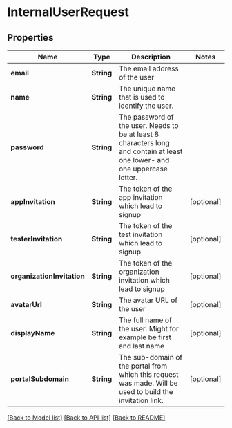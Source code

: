 # InternalUserRequest

## Properties
Name | Type | Description | Notes
------------ | ------------- | ------------- | -------------
**email** | **String** | The email address of the user | 
**name** | **String** | The unique name that is used to identify the user. | 
**password** | **String** | The password of the user. Needs to be at least 8 characters long and contain at least one lower- and one uppercase letter. | 
**appInvitation** | **String** | The token of the app invitation which lead to signup | [optional] 
**testerInvitation** | **String** | The token of the test invitation which lead to signup | [optional] 
**organizationInvitation** | **String** | The token of the organization invitation which lead to signup | [optional] 
**avatarUrl** | **String** | The avatar URL of the user | [optional] 
**displayName** | **String** | The full name of the user. Might for example be first and last name | [optional] 
**portalSubdomain** | **String** | The sub-domain of the portal from which this request was made. Will be used to build the invitation link. | [optional] 

[[Back to Model list]](../README.md#documentation-for-models) [[Back to API list]](../README.md#documentation-for-api-endpoints) [[Back to README]](../README.md)


